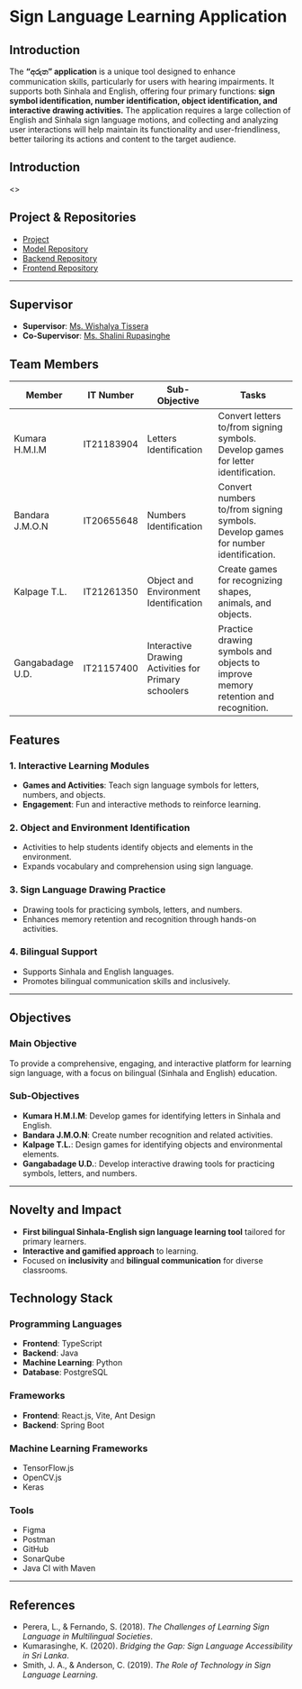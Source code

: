 # Sign Language Learning Application

## Introduction

The **“අරුත” application** is a unique tool designed to enhance communication skills, particularly for users with hearing impairments. It supports both Sinhala and English, offering four primary functions: **sign symbol identification, number identification, object identification, and interactive drawing activities.** The application requires a large collection of English and Sinhala sign language motions, and collecting and analyzing user interactions will help maintain its functionality and user-friendliness, better tailoring its actions and content to the target audience.

## Introduction

<>

## Project & Repositories

- [Project](https://github.com/Arutha-Project)
- [Model Repository](https://github.com/Arutha-Project/Aurtha-Modal)
- [Backend Repository](https://github.com/Arutha-Project/Arutha-Backend)
- [Frontend Repository](https://github.com/Arutha-Project/Arutha-Frontend)

---

## Supervisor

- **Supervisor**: [Ms. Wishalya Tissera](https://www.linkedin.com/in/wishalya-tissera/)
- **Co-Supervisor**: [Ms. Shalini Rupasinghe](https://www.linkedin.com/in/shalini-rupasinghe/)

## Team Members

| Member           | IT Number  | Sub-Objective                                        | Tasks                                                                             |
| ---------------- | ---------- | ---------------------------------------------------- | --------------------------------------------------------------------------------- |
| Kumara H.M.I.M   | IT21183904 | Letters Identification                               | Convert letters to/from signing symbols. Develop games for letter identification. |
| Bandara J.M.O.N  | IT20655648 | Numbers Identification                               | Convert numbers to/from signing symbols. Develop games for number identification. |
| Kalpage T.L.     | IT21261350 | Object and Environment Identification                | Create games for recognizing shapes, animals, and objects.                        |
| Gangabadage U.D. | IT21157400 | Interactive Drawing Activities for Primary schoolers | Practice drawing symbols and objects to improve memory retention and recognition. |

## Features

### 1. **Interactive Learning Modules**

- **Games and Activities**: Teach sign language symbols for letters, numbers, and objects.
- **Engagement**: Fun and interactive methods to reinforce learning.

### 2. **Object and Environment Identification**

- Activities to help students identify objects and elements in the environment.
- Expands vocabulary and comprehension using sign language.

### 3. **Sign Language Drawing Practice**

- Drawing tools for practicing symbols, letters, and numbers.
- Enhances memory retention and recognition through hands-on activities.

### 4. **Bilingual Support**

- Supports Sinhala and English languages.
- Promotes bilingual communication skills and inclusively.

---

## Objectives

### Main Objective

To provide a comprehensive, engaging, and interactive platform for learning sign language, with a focus on bilingual (Sinhala and English) education.

### Sub-Objectives

- **Kumara H.M.I.M**: Develop games for identifying letters in Sinhala and English.
- **Bandara J.M.O.N**: Create number recognition and related activities.
- **Kalpage T.L.**: Design games for identifying objects and environmental elements.
- **Gangabadage U.D.**: Develop interactive drawing tools for practicing symbols, letters, and numbers.

---

## Novelty and Impact

- **First bilingual Sinhala-English sign language learning tool** tailored for primary learners.
- **Interactive and gamified approach** to learning.
- Focused on **inclusivity** and **bilingual communication** for diverse classrooms.

## Technology Stack

### Programming Languages

- **Frontend**: TypeScript
- **Backend**: Java
- **Machine Learning**: Python
- **Database**: PostgreSQL

### Frameworks

- **Frontend**: React.js, Vite, Ant Design
- **Backend**: Spring Boot

### Machine Learning Frameworks

- TensorFlow.js
- OpenCV.js
- Keras

### Tools

- Figma
- Postman
- GitHub
- SonarQube
- Java CI with Maven

---

## References

- Perera, L., & Fernando, S. (2018). _The Challenges of Learning Sign Language in Multilingual Societies_.
- Kumarasinghe, K. (2020). _Bridging the Gap: Sign Language Accessibility in Sri Lanka_.
- Smith, J. A., & Anderson, C. (2019). _The Role of Technology in Sign Language Learning_.
